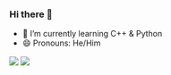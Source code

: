### Hi there 👋

<!--
**Hamidreza-Ebrahimi/Hamidreza-Ebrahimi** is a ✨ _special_ ✨ repository because its `README.md` (this file) appears on your GitHub profile.

Here are some ideas to get you started:

- 🔭 I’m currently working on ...
- 🌱 I’m currently learning ...
- 👯 I’m looking to collaborate on ...
- 🤔 I’m looking for help with ...
- 💬 Ask me about ...
- 📫 How to reach me: ...
- 😄 Pronouns: ...
- ⚡ Fun fact: ...
-->

- 🌱 I’m currently learning C++ & Python
- 😄 Pronouns: He/Him

<a href="https://github.com/Hamidreza-Ebrahimi">
<img align="center" src="https://github-readme-stats.vercel.app/api?username=Hamidreza-Ebrahimi&show_icons=true&count_private=true&include_all_commits=true&theme=synthwave" /></a>

<a href="https://github.com/Hamidreza-Ebrahimi">
<img align="center" src="https://github-readme-stats.vercel.app/api/top-langs/?username=Hamidreza-Ebrahimi&theme=synthwave" />
</a>
